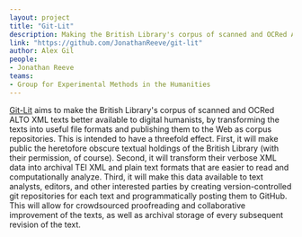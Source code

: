 ```yaml
---
layout: project
title: "Git-Lit"
description: Making the British Library's corpus of scanned and OCRed ALTO XML texts better available to digital humanists, by transforming the texts into useful file formats and publishing them to the Web as corpus repositories.
link: "https://github.com/JonathanReeve/git-lit"
author: Alex Gil
people:
- Jonathan Reeve
teams:
- Group for Experimental Methods in the Humanities
---
```


<a href="https://github.com/JonathanReeve/git-lit">Git-Lit</a> aims to make the British Library's corpus of scanned and OCRed ALTO XML texts better available to digital humanists, by transforming the texts into useful file formats and publishing them to the Web as corpus repositories. This is intended to have a threefold effect. First, it will make public the heretofore obscure textual holdings of the British Library (with their permission, of course). Second, it will transform their verbose XML data into archival TEI XML and plain text formats that are easier to read and computationally analyze. Third, it will make this data available to text analysts, editors, and other interested parties by creating version-controlled git repositories for each text and programmatically posting them to GitHub. This will allow for crowdsourced proofreading and collaborative improvement of the texts, as well as archival storage of every subsequent revision of the text.
